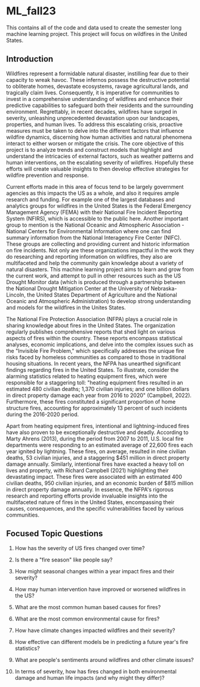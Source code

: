 # ML_fall23
This contains all of the code and data used to create the semester long machine learning project. This project will focus on wildfires in the United States. 


## Introduction

Wildfires represent a formidable natural disaster, instilling fear due to their capacity to wreak havoc. These infernos possess the destructive potential to obliterate homes, devastate ecosystems, ravage agricultural lands, and tragically claim lives. Consequently, it is imperative for communities to invest in a comprehensive understanding of wildfires and enhance their predictive capabilities to safeguard both their residents and the surrounding environment. Regrettably, in recent decades, wildfires have surged in severity, unleashing unprecedented devastation upon our landscapes, properties, and human lives. To address this escalating crisis, proactive measures must be taken to delve into the different factors that influence wildfire dynamics, discerning how human activities and natural phenomena interact to either worsen or mitigate the crisis. The core objective of this project is to analyze trends and construct models that highlight and understand the intricacies of external factors, such as weather patterns and human interventions, on the escalating severity of wildfires. Hopefully these efforts will create valuable insights to then develop effective strategies for wildfire prevention and response.

Current efforts made in this area of focus tend to be largely government agencies as this impacts the US as a whole, and also it requires ample research and funding. For example one of the largest databases and analytics groups for wildfires in the United States is the Federal Emergency Management Agency (FEMA) with their National Fire Incident Reporting System (NFIRS), which is accessible to the public here. Another important group to mention is the National Oceanic and Atmospheric Association - National Centers for Environmental Information where one can find summary information from the National Interagency Fire Center (NIFC). These groups are collecting and providing current and historic information on fire incidents. Not only are these organizations impactful in the work they do researching and reporting information on wildfires, they also are multifaceted and help the community gain knowledge about a variety of natural disasters. This machine learning project aims to learn and grow from the current work, and attempt to pull in other resources such as the US Drought Monitor data (which is produced through a partnership between the National Drought Mitigation Center at the University of Nebraska-Lincoln, the United States Department of Agriculture and the National Oceanic and Atmospheric Administration) to develop strong understanding and models for the wildfires in the Unites States. 

The National Fire Protection Association (NFPA) plays a crucial role in sharing knowledge about fires in the United States. The organization regularly publishes comprehensive reports that shed light on various aspects of fires within the country. These reports encompass statistical analyses, economic implications, and delve into the complex issues such as the "Invisible Fire Problem," which specifically addresses the unique fire risks faced by homeless communities as compared to those in traditional housing situations. In recent years, the NFPA has unearthed significant findings regarding fires in the United States. To illustrate, consider the alarming statistics related to heating equipment fires, which were responsible for a staggering toll: "heating equipment fires resulted in an estimated 480 civilian deaths; 1,370 civilian injuries; and one billion dollars in direct property damage each year from 2016 to 2020" (Campbell, 2022). Furthermore, these fires constituted a significant proportion of home structure fires, accounting for approximately 13 percent of such incidents during the 2016-2020 period.

Apart from heating equipment fires, intentional and lightning-induced fires have also proven to be exceptionally destructive and deadly. According to Marty Ahrens (2013), during the period from 2007 to 2011, U.S. local fire departments were responding to an estimated average of 22,600 fires each year ignited by lightning. These fires, on average, resulted in nine civilian deaths, 53 civilian injuries, and a staggering $451 million in direct property damage annually. Similarly, intentional fires have exacted a heavy toll on lives and property, with Richard Campbell (2021) highlighting their devastating impact. These fires were associated with an estimated 400 civilian deaths, 950 civilian injuries, and an economic burden of $815 million in direct property damage annually. In essence, the NFPA's rigorous research and reporting efforts provide invaluable insights into the multifaceted nature of fires in the United States, encompassing their causes, consequences, and the specific vulnerabilities faced by various communities.


## Focused Topic Questions

1. How has the severity of US fires changed over time?

2. Is there a "fire season" like people say? 

3. How might seasonal changes within a year impact fires and their severity?

4. How may human intervention have improved or worsened wildfires in the US?

5. What are the most common human based causes for fires?

6. What are the most common environmental cause for fires?

7. How have climate changes impacted wildfires and their severity? 

8. How effective can different models be in predicting a future year's fire statistics? 

9. What are people's sentiments around wildfires and other climate issues?

10. In terms of severity, how has fires changed in both environmental damage and human life impacts (and why might they differ)?